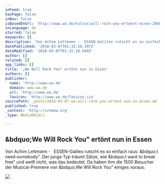 ```yaml
---
inFeed: true
hasPage: false
inNav: false
isBasedOnUrl: 'http://www.wa.de/kultur/will-rock-you-ertoent-essen-2848750.html'
inLanguage: de
starred: false
keywords: []
description: 'Von Achim Lettmann -  ESSEN-Galileo rutscht es so einfach raus: „I need somebody". Der junge Typ träumt Sätze, wie „I want to break free" und weiß nicht, was das bedeutet. Da haben ihm die 1500 Besucher der Musical-Premiere von „We Will Rock You" einiges voraus.'
datePublished: '2016-03-07T01:32:26.397Z'
dateModified: '2016-03-07T01:32:18.949Z'
author: []
related: []
app_links: []
title: '„We Will Rock You" ertönt nun in Essen'
authors: []
publisher:
  name: 'http://www.wa.de'
  domain: www.wa.de
  url: 'http://www.wa.de'
  favicon: 'http://www.wa.de/favicon.ico'
sourcePath: _posts/2016-03-07-we-will-rock-you-ertont-nun-in-essen.md
published: true
_context: 'http://schema.org'
_type: MediaObject

---
```

<article style=""><h1>&amp;bdquo;We Will Rock You" ertönt nun in Essen</h1><p>Von Achim Lettmann -  ESSEN-Galileo rutscht es so einfach raus: &amp;bdquo;I need somebody". Der junge Typ träumt Sätze, wie &amp;bdquo;I want to break free" und weiß nicht, was das bedeutet. Da haben ihm die 1500 Besucher der Musical-Premiere von &amp;bdquo;We Will Rock You" einiges voraus.</p><img src="https://s3-us-west-2.amazonaws.com/the-grid-img/p/572cc44b053ad47c02a13c487e531609159c21c3.jpg" /></article>